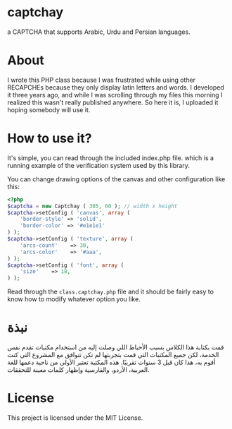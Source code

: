 # captchay
a CAPTCHA that supports Arabic, Urdu and Persian languages.

About
======
I wrote this PHP class because I was frustrated while using other RECAPCHEs because 
they only display latin letters and words. I developed it three years ago, and while I was 
scrolling through my files this morning I realized this wasn't really published anywhere.
So here it is, I uploaded it hoping somebody will use it.

How to use it?
=======
It's simple, you can read through the included index.php file. which is a running example
of the verification system used by this library.

You can change drawing options of the canvas and other configuration like this:

```php
<?php
$captcha = new Captchay ( 305, 60 ); // width x height
$captcha->setConfig ( 'canvas', array (
    'border-style' => 'solid',
    'border-color' => '#e1e1e1'
) );
$captcha->setConfig ( 'texture', array (
    'arcs-count'    => 30,
    'arcs-color'    => '#aaa',
) );
$captcha->setConfig ( 'font', array (
    'size'    => 18,
) );
```
Read through the `class.captchay.php` file and it should be fairly easy to know how to
modify whatever option you like.



نبذة
======
قمت بكتابة هذا الكلاس بسبب الأحباط اللي وصلت إليه من استخدام مكتبات تقدم نفس الخدمة، لكن جميع المكتبات
التي قمت بتجربتها لم تكن تتوافق مع المشروع التي كنت أقوم به، هذا كان قبل 3 سنوات تقريبًا. هذه المكتبة
تعتبر الأولى من ناحية دعمها للغة العربية، الأردو، والفارسية وإظهار كلمات معينة للتحققات.

License
=======
This project is licensed under the MIT License.
